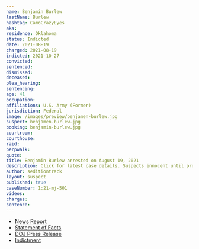 ```yaml
---
name: Benjamin Burlew
lastName: Burlew
hashtag: CamoCrazyEyes
aka:
residence: Oklahoma
status: Indicted
date: 2021-08-19
charged: 2021-08-19
indicted: 2021-10-27
convicted:
sentenced:
dismissed:
deceased:
plea_hearing:
sentencing:
age: 41
occupation:
affiliations: U.S. Army (Former)
jurisdiction: Federal
image: /images/preview/benjamen-burlew.jpg
suspect: benjamen-burlew.jpg
booking: benjamin-burlew.jpg
courtroom:
courthouse:
raid:
perpwalk:
quote:
title: Benjamin Burlew arrested on August 19, 2021
description: Click for latest case details. Suspects innocent until proven guilty.
author: seditiontrack
layout: suspect
published: true
caseNumber: 1:21-mj-501
videos:
charges:
sentence:
---
```

- [News Report](https://tulsaworld.com/news/local/crime-and-courts/oklahoma-man-accused-in-federal-court-of-misdemeanors-in-jan-6-breach-of-u-s/article_b4dbf328-01ff-11ec-8345-d311dcd33ce8.html)
- [Statement of Facts](https://www.justice.gov/usao-dc/case-multi-defendant/file/1426786/download)
- [DOJ Press Release](https://www.justice.gov/usao-dc/pr/oklahoma-man-arrested-assault-media-during-jan-6-capitol-breach)
- [Indictment](https://www.justice.gov/usao-dc/case-multi-defendant/file/1445186/download)
